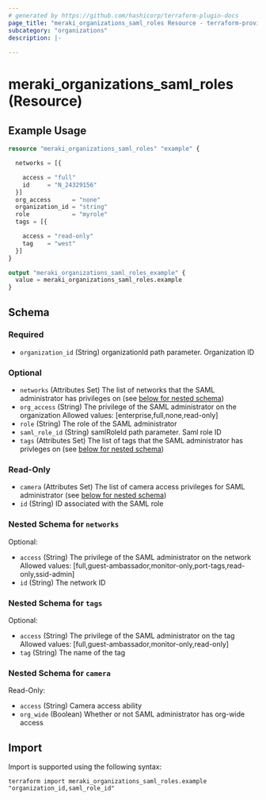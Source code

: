 ```yaml
---
# generated by https://github.com/hashicorp/terraform-plugin-docs
page_title: "meraki_organizations_saml_roles Resource - terraform-provider-meraki"
subcategory: "organizations"
description: |-
  
---
```


# meraki_organizations_saml_roles (Resource)



## Example Usage

```terraform
resource "meraki_organizations_saml_roles" "example" {

  networks = [{

    access = "full"
    id     = "N_24329156"
  }]
  org_access      = "none"
  organization_id = "string"
  role            = "myrole"
  tags = [{

    access = "read-only"
    tag    = "west"
  }]
}

output "meraki_organizations_saml_roles_example" {
  value = meraki_organizations_saml_roles.example
}
```

<!-- schema generated by tfplugindocs -->
## Schema

### Required

- `organization_id` (String) organizationId path parameter. Organization ID

### Optional

- `networks` (Attributes Set) The list of networks that the SAML administrator has privileges on (see [below for nested schema](#nestedatt--networks))
- `org_access` (String) The privilege of the SAML administrator on the organization
                                  Allowed values: [enterprise,full,none,read-only]
- `role` (String) The role of the SAML administrator
- `saml_role_id` (String) samlRoleId path parameter. Saml role ID
- `tags` (Attributes Set) The list of tags that the SAML administrator has privleges on (see [below for nested schema](#nestedatt--tags))

### Read-Only

- `camera` (Attributes Set) The list of camera access privileges for SAML administrator (see [below for nested schema](#nestedatt--camera))
- `id` (String) ID associated with the SAML role

<a id="nestedatt--networks"></a>
### Nested Schema for `networks`

Optional:

- `access` (String) The privilege of the SAML administrator on the network
                                        Allowed values: [full,guest-ambassador,monitor-only,port-tags,read-only,ssid-admin]
- `id` (String) The network ID


<a id="nestedatt--tags"></a>
### Nested Schema for `tags`

Optional:

- `access` (String) The privilege of the SAML administrator on the tag
                                        Allowed values: [full,guest-ambassador,monitor-only,read-only]
- `tag` (String) The name of the tag


<a id="nestedatt--camera"></a>
### Nested Schema for `camera`

Read-Only:

- `access` (String) Camera access ability
- `org_wide` (Boolean) Whether or not SAML administrator has org-wide access

## Import

Import is supported using the following syntax:

```shell
terraform import meraki_organizations_saml_roles.example "organization_id,saml_role_id"
```
